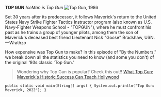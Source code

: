 **TOP GUN**
*IceMan is Top Gun*
![Top Gun, 1986](TopGun86.jpg)

Set 30 years after its predecessor, it follows Maverick's return to the United States Navy Strike Fighter Tactics Instructor program (also known as U.S. Navy-Fighter Weapons School - "TOPGUN"), where he must confront his past as he trains a group of younger pilots, among them the son of Maverick's deceased best friend Lieutenant Nick "Goose" Bradshaw, USN.—Wrathzo

How expensive was Top Gun to make? In this episode of "By the Numbers," we break down all the statistics you need to know (and some you don't) of the original '80s classic 'Top Gun.'

>Wondering why Top Gun is popular? Check this out!!
[What Top Gun: Maverick's Historic Success Can Teach Hollywood](https://www.denofgeek.com/movies/top-gun-maverick-success-can-teach-hollywood/)

`
public static void main(String[] args)
{
  System.out.println("Top Gun: Maverick, 2022");
}
`

